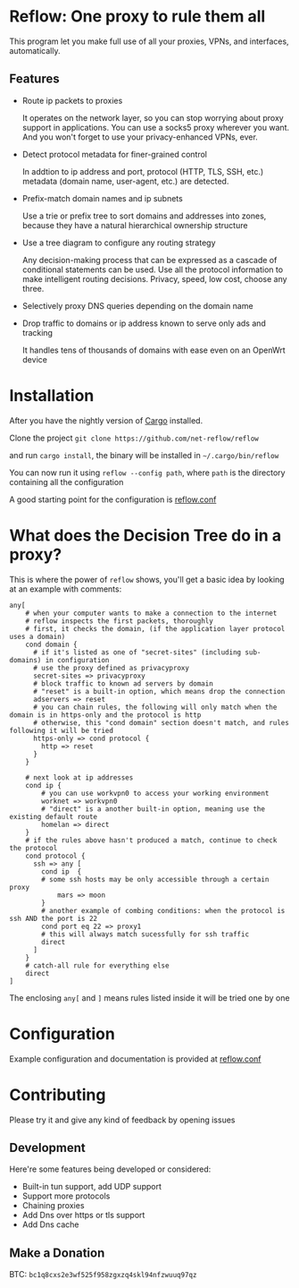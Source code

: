 # Reflow: One proxy to rule them all

This program let you make full use of all your proxies, VPNs, and interfaces, automatically.

## Features
- Route ip packets to proxies

    It operates on the network layer, so you can stop worrying about proxy support in applications.
    You can use a socks5 proxy wherever you want. 
    And you won't forget to use your privacy-enhanced VPNs, ever.

- Detect protocol metadata for finer-grained control

  In addtion to ip address and port, protocol (HTTP, TLS, SSH, etc.) metadata (domain name, user-agent, etc.) are detected.

- Prefix-match domain names and ip subnets

  Use a trie or prefix tree to sort domains and addresses into zones, because they have a natural hierarchical ownership structure

- Use a tree diagram to configure any routing strategy

  Any decision-making process that can be expressed as a cascade of conditional statements can be used. Use all the protocol information to make intelligent routing decisions. Privacy, speed, low cost, choose any three.

- Selectively proxy DNS queries depending on the domain name

- Drop traffic to domains or ip address known to serve only ads and tracking

  It handles tens of thousands of domains with ease even on an OpenWrt device

# Installation

After you have the nightly version of [Cargo](https://doc.rust-lang.org/cargo/getting-started/installation.html) installed.

Clone the project `git clone https://github.com/net-reflow/reflow`

and run `cargo install`, the binary will be installed in `~/.cargo/bin/reflow`

You can now run it using `reflow --config path`, where `path` is the directory containing all the configuration

A good starting point for the configuration is [reflow.conf](https://github.com/net-reflow/reflow.conf)

# What does the Decision Tree do in a proxy?

This is where the power of `reflow` shows, you'll get a basic idea by looking at an example with comments:

    any[
        # when your computer wants to make a connection to the internet
        # reflow inspects the first packets, thoroughly
        # first, it checks the domain, (if the application layer protocol uses a domain)
        cond domain {
          # if it's listed as one of "secret-sites" (including sub-domains) in configuration
          # use the proxy defined as privacyproxy
          secret-sites => privacyproxy
          # block traffic to known ad servers by domain
          # "reset" is a built-in option, which means drop the connection
          adservers => reset
          # you can chain rules, the following will only match when the domain is in https-only and the protocol is http
          # otherwise, this "cond domain" section doesn't match, and rules following it will be tried
          https-only => cond protocol {
            http => reset
          }
        }

        # next look at ip addresses
        cond ip {
            # you can use workvpn0 to access your working environment
            worknet => workvpn0
            # "direct" is a another built-in option, meaning use the existing default route 
            homelan => direct
        }
        # if the rules above hasn't produced a match, continue to check the protocol
        cond protocol {
          ssh => any [
            cond ip  {
            # some ssh hosts may be only accessible through a certain proxy
                mars => moon
            }
            # another example of combing conditions: when the protocol is ssh AND the port is 22
            cond port eq 22 => proxy1
            # this will always match sucessfully for ssh traffic
            direct
          ]
        }
        # catch-all rule for everything else
        direct
    ]

The enclosing `any[` and `]` means rules listed inside it will be tried one by one

# Configuration

Example configuration and documentation is provided at
 [reflow.conf](https://github.com/net-reflow/reflow.conf)

# Contributing

Please try it and give any kind of feedback by opening issues

## Development

Here're some features being developed or considered:

* Built-in tun support, add UDP support
* Support more protocols
* Chaining proxies
* Add Dns over https or tls support
* Add Dns cache

## Make a Donation

BTC: `bc1q8cxs2e3wf525f958zgxzq4skl94nfzwuuq97qz`
